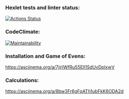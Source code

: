 ### Hexlet tests and linter status:
[![Actions Status](https://github.com/i-yulia-s/python-project-49/actions/workflows/hexlet-check.yml/badge.svg)](https://github.com/i-yulia-s/python-project-49/actions)

### CodeClimate:
[![Maintainability](https://api.codeclimate.com/v1/badges/aa06c90e2f5e68a49158/maintainability)](https://codeclimate.com/github/i-yulia-s/python-project-49/maintainability)

### Installation and Game of Evens:
https://asciinema.org/a/7jirIWfRu55Ell1SdUvDplxwV

### Calculations:
https://asciinema.org/a/8bw3Fr6gFqATh1ubFkK6ODA2d

